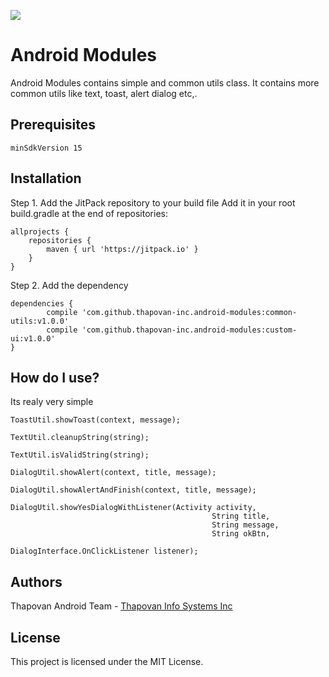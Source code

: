 [![](https://jitpack.io/v/thapovan-inc/android-modules.svg)](https://jitpack.io/#thapovan-inc/android-modules)

# Android Modules
Android Modules contains simple and common utils class. It contains more common utils like text, toast, alert dialog etc,.

## Prerequisites
```
minSdkVersion 15
```
## Installation

Step 1. Add the JitPack repository to your build file
Add it in your root build.gradle at the end of repositories:

	allprojects {
		repositories {
			maven { url 'https://jitpack.io' }
		}
	}

Step 2. Add the dependency

	dependencies {
	        compile 'com.github.thapovan-inc.android-modules:common-utils:v1.0.0'
            compile 'com.github.thapovan-inc.android-modules:custom-ui:v1.0.0'
	}
  
## How do I use?
Its realy very simple
```
ToastUtil.showToast(context, message);
```
```
TextUtil.cleanupString(string);
```
```
TextUtil.isValidString(string);
```
```
DialogUtil.showAlert(context, title, message);
```
```
DialogUtil.showAlertAndFinish(context, title, message);
```
```
DialogUtil.showYesDialogWithListener(Activity activity,
                                             String title,
                                             String message,
                                             String okBtn,
                                             DialogInterface.OnClickListener listener);
```
## Authors
Thapovan Android Team - [Thapovan Info Systems Inc](http://www.thapovan-inc.com/)

## License
This project is licensed under the MIT License.
